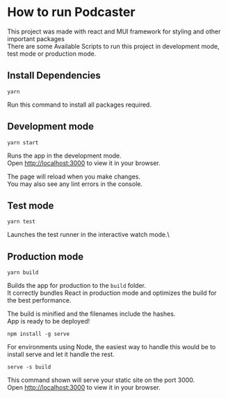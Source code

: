 # How to run Podcaster

This project was made with react and MUI framework for styling and other important packages \
There are some Available Scripts to run this project in development mode, test mode or production mode.

## Install Dependencies

`yarn`

Run this command to install all packages required.

## Development mode

`yarn start`

Runs the app in the development mode.\
Open [http://localhost:3000](http://localhost:3000) to view it in your browser.

The page will reload when you make changes.\
You may also see any lint errors in the console.

## Test mode

`yarn test`

Launches the test runner in the interactive watch mode.\

## Production mode

`yarn build`

Builds the app for production to the `build` folder.\
It correctly bundles React in production mode and optimizes the build for the best performance.

The build is minified and the filenames include the hashes.\
App is ready to be deployed!

`npm install -g serve`

For environments using Node, the easiest way to handle this would be to install serve and let it handle the rest.

`serve -s build`

This command shown will serve your static site on the port 3000. \
Open [http://localhost:3000](http://localhost:3000) to view it in your browser.
